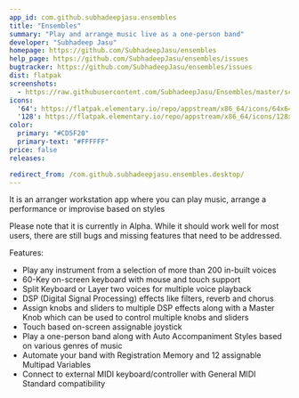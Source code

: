 ```yaml
---
app_id: com.github.subhadeepjasu.ensembles
title: "Ensembles"
summary: "Play and arrange music live as a one-person band"
developer: "Subhadeep Jasu"
homepage: https://github.com/SubhadeepJasu/ensembles
help_page: https://github.com/SubhadeepJasu/ensembles/issues
bugtracker: https://github.com/SubhadeepJasu/ensembles/issues
dist: flatpak
screenshots:
  - https://raw.githubusercontent.com/SubhadeepJasu/Ensembles/master/screenshots/Screenshot.png
icons:
  '64': https://flatpak.elementary.io/repo/appstream/x86_64/icons/64x64/com.github.subhadeepjasu.ensembles.png
  '128': https://flatpak.elementary.io/repo/appstream/x86_64/icons/128x128/com.github.subhadeepjasu.ensembles.png
color:
  primary: "#CD5F20"
  primary-text: "#FFFFFF"
price: false
releases:

redirect_from: /com.github.subhadeepjasu.ensembles.desktop/
---
```


<p>It is an arranger workstation app where you can play music, arrange a performance or improvise based on styles</p>
<p>Please note that it is currently in Alpha. While it should work well for most users, there are still bugs and missing features that need to be addressed.</p>
<p>Features:</p>
<ul>
<li>Play any instrument from a selection of more than 200 in-built voices</li>
<li>60-Key on-screen keyboard with mouse and touch support</li>
<li>Split Keyboard or Layer two voices for multiple voice playback</li>
<li>DSP (Digital Signal Processing) effects like filters, reverb and chorus</li>
<li>Assign knobs and sliders to multiple DSP effects along with a Master Knob which can be used to control multiple knobs and sliders</li>
<li>Touch based on-screen assignable joystick</li>
<li>Play a one-person band along with Auto Accompaniment Styles based on various genres of music</li>
<li>Automate your band with Registration Memory and 12 assignable Multipad Variables</li>
<li>Connect to external MIDI keyboard/controller with General MIDI Standard compatibility</li>
</ul>